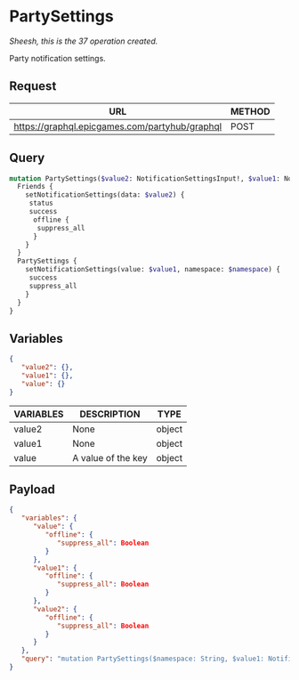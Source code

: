 # PartySettings
*Sheesh, this is the 37 operation created.*

Party notification settings.

## Request
| URL | METHOD |
| - | - |
| https://graphql.epicgames.com/partyhub/graphql | POST |

## Query
```graphql
mutation PartySettings($value2: NotificationSettingsInput!, $value1: NotificationSettingsInput!) {
  Friends {
    setNotificationSettings(data: $value2) {
     status
     success
      offline {
       suppress_all
      }
    }
  }
  PartySettings {
    setNotificationSettings(value: $value1, namespace: $namespace) {
     success
     suppress_all
    }
  }
}
```

## Variables
```json
{
   "value2": {},
   "value1": {},
   "value": {}
}
```
| VARIABLES | DESCRIPTION | TYPE |
| - | - | - |
| value2 | None | object |
| value1 | None | object |
| value | A value of the key | object |

## Payload
```json
{
   "variables": {
      "value": {
         "offline": {
            "suppress_all": Boolean
         }
      },
      "value1": {
         "offline": {
            "suppress_all": Boolean
         }
      },
      "value2": {
         "offline": {
            "suppress_all": Boolean
         }
      }
   },
   "query": "mutation PartySettings($namespace: String, $value1: NotificationSettingsInput!,$value2: NotificationSettingsInput!) { PartySettings { setNotificationSettings(namespace: $namespace, value: $value1) { suppress_all success } } Friends { setNotificationSettings(data: $value2) { offline { suppress_all } success status } } }"
}
```